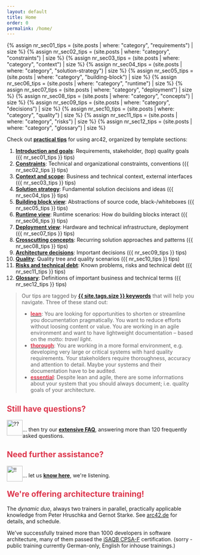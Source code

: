 ```yaml
---
layout: default
title: Home
order: 0
permalink: /home/
---
```


{% assign nr_sec01_tips = (site.posts | where: "category", "requirements") | size %}
{% assign nr_sec02_tips = (site.posts | where: "category", "constraints") | size %}
{% assign nr_sec03_tips = (site.posts | where: "category", "context") | size %}
{% assign nr_sec04_tips = (site.posts | where: "category", "solution-strategy") | size  %}
{% assign nr_sec05_tips = (site.posts | where: "category", "building-block") | size %}
{% assign nr_sec06_tips = (site.posts | where: "category", "runtime") | size %}
{% assign nr_sec07_tips = (site.posts | where: "category", "deployment") | size %}
{% assign nr_sec08_tips = (site.posts | where: "category", "concepts") | size %}
{% assign nr_sec09_tips = (site.posts | where: "category", "decisions") | size %}
{% assign nr_sec10_tips = (site.posts | where: "category", "quality") | size %}
{% assign nr_sec11_tips = (site.posts | where: "category", "risks") | size %}
{% assign nr_sec12_tips = (site.posts | where: "category", "glossary") | size %}



Check out  **[ practical tips](/keywords)** for using arc42, organized by template sections:

1. [**Introduction and goals**](/section-1/): Requirements, stakeholder, (top) quality goals ({{ nr_sec01_tips }} tips)
2. [**Constraints**](/section-2/): Technical and organizational constraints, conventions ({{ nr_sec02_tips }} tips)
3. [**Context and scope**](/section-3/): Business and technical context, external interfaces ({{ nr_sec03_tips }} tips)
4. [**Solution strategy**](/section-4/): Fundamental solution decisions and ideas ({{ nr_sec04_tips }} tips)
5. [**Building block view**](/section-5/): Abstractions of source code, black-/whiteboxes ({{ nr_sec05_tips }} tips)
6. [**Runtime view**](/section-6/): Runtime scenarios: How do building blocks interact ({{ nr_sec06_tips }} tips)
7. [**Deployment view**](/section-7/): Hardware and technical infrastructure, deployment ({{ nr_sec07_tips }} tips)
8. [**Crosscutting concepts**](/section-8/): Recurring solution approaches and patterns ({{ nr_sec08_tips }} tips)
9. [**Architecture decisions**](/section-9/): Important decisions ({{ nr_sec09_tips }} tips)
10. [**Quality**](/section-10/): Quality tree and quality scenarios ({{ nr_sec10_tips }} tips)
11. [**Risks and technical debt**](/section-11/): Known problems, risks and technical debt ({{ nr_sec11_tips }} tips)
12. [**Glossary**](/section-12/): Definitions of important business and technical terms ({{ nr_sec12_tips }} tips)


>Our tips are tagged by [**{{ site.tags.size }} keywords**](/keywords) that will help you navigate. Three of these stand out:
>
>* **[<font color="#dd354b">lean</font>](/keywords/#lean)**: You are looking for opportunities to shorten or  streamline you documentation pragmatically. You want to reduce efforts without loosing content or value. You are working in an agile environment and want to have lightweight documentation – based on the motto: _travel light_.
>* **[<font color="#dd354b">thorough</font>](/keywords/#thorough)**: You are working in a more formal environment, e.g. developing very large or critical systems with hard quality requirements. Your stakeholders require thoroughness, accuracy and attention to detail. Maybe your systems and their documentation have to be audited.
>* **[<font color="#dd354b">essential</font>](/keywords/#essential)**: Despite lean and agile, there are some informations about your system that you should always document; i.e. quality goals of your architecture.

## <font color="#dd354b">Still have questions?</font>

<a href="https://faq.arc42.org"><img src="/images/faq-icon.png" alt="??" style="float:left;width:42px;height:42px;"></a>
<br>... then try our [**extensive FAQ**](https://faq.arc42.org), answering more than 120 frequently asked questions.

## <font color="#dd354b">Need further assistance?</font>

<a href="/contact"><img src="/images/contact-icon.png" alt="!!" style="float:left;width:42px;height:42px;"></a>
<br>... let us [**know here**](/contact/), we're listening.

## <font color="#dd354b">We're offering architecture training!</font>

The _dynamic duo_, always two trainers in parallel, practically applicable
knowledge from Peter Hruschka and Gernot Starke. See [arc42.de](https://arc42.de/termine) for details, and schedule.

We've successfully trained more than 1000 developers in software architecture,
many of them passed the [iSAQB CPSA-F](https://isaqb.org) certification.
(sorry - public training currently German-only, English for inhouse trainings.)
